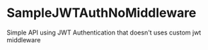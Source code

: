 # SampleJWTAuthNoMiddleware
Simple API using JWT Authentication that doesn't uses custom jwt middleware
